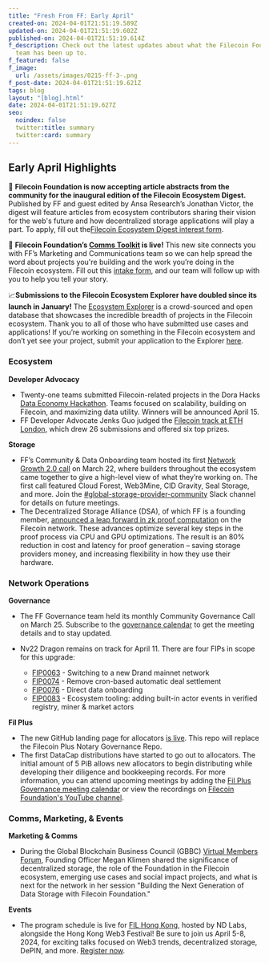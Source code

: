 ```yaml
---
title: "Fresh From FF: Early April"
created-on: 2024-04-01T21:51:19.589Z
updated-on: 2024-04-01T21:51:19.602Z
published-on: 2024-04-01T21:51:19.614Z
f_description: Check out the latest updates about what the Filecoin Foundation
  team has been up to.
f_featured: false
f_image:
  url: /assets/images/0215-ff-3-.png
f_post-date: 2024-04-01T21:51:19.621Z
tags: blog
layout: "[blog].html"
date: 2024-04-01T21:51:19.627Z
seo:
  noindex: false
  twitter:title: summary
  twitter:card: summary
---
```



## Early April Highlights

📖 **Filecoin Foundation is now accepting article abstracts from the community for the inaugural edition of the Filecoin Ecosystem Digest.** Published by FF and guest edited by Ansa Research’s Jonathan Victor, the digest will feature articles from ecosystem contributors sharing their vision for the web's future and how decentralized storage applications will play a part. To apply, fill out the[Filecoin Ecosystem Digest interest form](https://airtable.com/appQReX5uAegC0yom/pagoKQqs5z4LCWleW/form).

🧰 **Filecoin Foundation’s [Comms Toolkit](https://hub.fil.org/comms) is live!** This new site connects you with FF’s Marketing and Communications team so we can help spread the word about projects you're building and the work you’re doing in the Filecoin ecosystem. Fill out this [intake form](https://airtable.com/appNJXvQHmep8Dx9E/shr3Kc8Ort7T5ehuX), and our team will follow up with you to help you tell your story.

📈**Submissions to the Filecoin Ecosystem Explorer have doubled since its launch in January!** The [Ecosystem Explorer](https://fil.org/ecosystem/) is a crowd-sourced and open database that showcases the incredible breadth of projects in the Filecoin ecosystem. Thank you to all of those who have submitted use cases and applications! If you’re working on something in the Filecoin ecosystem and don’t yet see your project, submit your application to the Explorer [here](https://airtable.com/apppNMXvdW3i9P1BY/shrvrv4B9JKCP1e4O).

### Ecosystem

**Developer Advocacy**

* Twenty-one teams submitted Filecoin-related projects in the Dora Hacks [Data Economy Hackathon](https://dorahacks.io/hackathon/filecoin-data-economy). Teams focused on scalability, building on Filecoin, and maximizing data utility. Winners will be announced April 15.
* FF Developer Advocate Jenks Guo judged the [Filecoin track at ETH London](https://ethglobal.com/events/london2024/prizes/filecoin), which drew 26 submissions and offered six top prizes.

**Storage**

* FF’s Community & Data Onboarding team hosted its first [Network Growth 2.0 call](https://filecoinproject.slack.com/archives/C02GQUMFQVA/p1711138050905809) on March 22, where builders throughout the ecosystem came together to give a high-level view of what they’re working on. The first call featured Cloud Forest, Web3Mine, CID Gravity, Seal Storage, and more. Join the [\#global-storage-provider-community](https://filecoinproject.slack.com/archives/C02GQUMFQVA) Slack channel for details on future meetings. 
* The Decentralized Storage Alliance (DSA), of which FF is a founding member, [announced a leap forward in zk proof computation](https://dsalliance.io/resources/blog/dsa-announces-leap-forward-in-zk-proof-computation) on the Filecoin network. These advances optimize several key steps in the proof process via CPU and GPU optimizations. The result is an 80% reduction in cost and latency for proof generation – saving storage providers money, and increasing flexibility in how they use their hardware. 

### Network Operations

**Governance**

* The FF Governance team held its monthly Community Governance Call on March 25. Subscribe to the [governance calendar](https://bit.ly/3T4NKAa) to get the meeting details and to stay updated.
* Nv22 Dragon remains on track for April 11. There are four FIPs in scope for this upgrade:

  * [FIP0063](https://github.com/filecoin-project/FIPs/blob/master/FIPS/fip-0063.md) - Switching to a new Drand mainnet network
  * [FIP0074](https://github.com/filecoin-project/FIPs/blob/master/FIPS/fip-0074.md) - Remove cron-based automatic deal settlement
  * [FIP0076](https://github.com/filecoin-project/FIPs/blob/master/FIPS/fip-0076.md) - Direct data onboarding
  * [FIP0083](https://github.com/filecoin-project/FIPs/blob/master/FIPS/fip-0083.md) - Ecosystem tooling: adding built-in actor events in verified registry, miner & market actors

**Fil Plus** 

* The new GitHub landing page for allocators [is live](https://github.com/filecoin-project/Allocator-Governance). This repo will replace the Filecoin Plus Notary Governance Repo.
* The first DataCap distributions have started to go out to allocators. The initial amount of 5 PiB allows new allocators to begin distributing while developing their diligence and bookkeeping records. For more information, you can attend upcoming meetings by adding the [Fil Plus Governance meeting calendar](https://calendar.google.com/calendar/u/1?cid=Y19rMWdrZm9vbTE3ZzBqOGM2YmFtNnVmNDNqMEBncm91cC5jYWxlbmRhci5nb29nbGUuY29t) or view the recordings on [Filecoin Foundation's YouTube channel](https://www.youtube.com/playlist?list=PLp3zrT1ewY0kYN1hJpERMUxTCbFC4yZwN).

### Comms, Marketing, & Events

**Marketing & Comms**

* During the Global Blockchain Business Council (GBBC)  [Virtual Members Forum](https://www.gbbc.io/events/gbbc-virtual-members-forum-with-FF), Founding Officer Megan Klimen shared the significance of decentralized storage, the role of the Foundation in the Filecoin ecosystem, emerging use cases and social impact projects, and what is next for the network in her session "Building the Next Generation of Data Storage with Filecoin Foundation." 

**Events** 

* The program schedule is live for [FIL Hong Kong](https://fil-hk.io/), hosted by ND Labs, alongside the Hong Kong Web3 Festival! Be sure to join us April 5-8, 2024, for exciting talks focused on Web3 trends, decentralized storage, DePIN, and more. [Register now](https://lu.ma/FILHK2024).